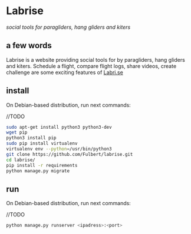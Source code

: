 # Labrise
*social tools for paragliders, hang gliders and kiters*

## a few words
Labrise is a website providing social tools for by paragliders, hang gliders and kiters. Schedule a flight, compare flight logs, share videos, create challenge are some exciting features of [Labri.se](http://labri.se/)

## install

On Debian-based distribution, run next commands:

//TODO
```bash
sudo apt-get install python3 python3-dev
wget pip
python3 install pip
sudo pip install virtualenv
virtualenv env --python=/usr/bin/python3
git clone https://github.com/Fulbert/labrise.git
cd labrise/
pip install -r requirements
python manage.py migrate
```

## run

On Debian-based distribution, run next commands:

//TODO
```bash
python manage.py runserver <ipadress>:<port>
```
